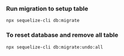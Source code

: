 ### Run migration to setup table

    npx sequelize-cli db:migrate

### To reset database and remove all table

    npx sequelize-cli db:migrate:undo:all